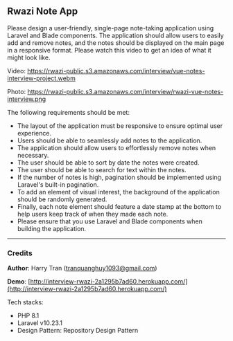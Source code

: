 ## Rwazi Note App
Please design a user-friendly, single-page note-taking application using Laravel and Blade components. The application should allow users to easily add and remove notes, and the notes should be displayed on the main page in a responsive format. 
Please watch this video to get an idea of what it might look like.

Video: https://rwazi-public.s3.amazonaws.com/interview/vue-notes-interview-project.webm

Photo: https://rwazi-public.s3.amazonaws.com/interview/rwazi-vue-notes-interview.png

The following requirements should be met:
- The layout of the application must be responsive to ensure optimal user experience.
- Users should be able to seamlessly add notes to the application.
- The application should allow users to effortlessly remove notes when necessary.
- The user should be able to sort by date the notes were created.
- The user should be able to search for text within the notes.
- If the number of notes is high, pagination should be implemented using Laravel's built-in
pagination.
- To add an element of visual interest, the background of the application should be
randomly generated.
- Finally, each note element should feature a date stamp at the bottom to help users keep
track of when they made each note.
- Please ensure that you use Laravel and Blade components when building the
application.

---
### Credits
**Author**: Harry Tran (tranquanghuy1093@gmail.com)

**Demo**: [http://interview-rwazi-2a1295b7ad60.herokuapp.com/](http://interview-rwazi-2a1295b7ad60.herokuapp.com/)

Tech stacks:
- PHP 8.1
- Laravel v10.23.1
- Design Pattern: Repository Design Pattern
